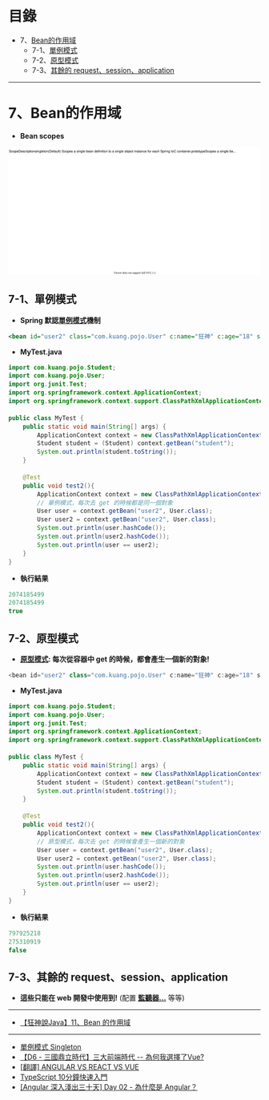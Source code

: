 <h1>目錄</h1>

- 7、[Bean的作用域](#s1)
  - 7-1、[單例模式](#s2)
  - 7-2、[原型模式](#s3)
  - 7-3、[其餘的 request、session、application](#s4)

---

# 7、Bean的作用域<span id="s1"/>

- **Bean scopes**

<img src="./image/16.dio.svg"/>

## 7-1、單例模式<span id="s2"/>

- **Spring 默認[單例模式](https://docs.spring.io/spring-framework/docs/current/reference/html/core.html#beans-factory-scopes-prototype)機制**

```xml
<bean id="user2" class="com.kuang.pojo.User" c:name="狂神" c:age="18" scope="singleton"/>
```

- **MyTest.java**

```java
import com.kuang.pojo.Student;
import com.kuang.pojo.User;
import org.junit.Test;
import org.springframework.context.ApplicationContext;
import org.springframework.context.support.ClassPathXmlApplicationContext;

public class MyTest {
    public static void main(String[] args) {
        ApplicationContext context = new ClassPathXmlApplicationContext("beans.xml");
        Student student = (Student) context.getBean("student");
        System.out.println(student.toString());
    }

    @Test
    public void test2(){
        ApplicationContext context = new ClassPathXmlApplicationContext("userBeans.xml");
        // 單例模式，每次去 get 的時候都是同一個對象
        User user = context.getBean("user2", User.class);
        User user2 = context.getBean("user2", User.class);
        System.out.println(user.hashCode());
        System.out.println(user2.hashCode());
        System.out.println(user == user2);
    }
}
```

- **執行結果**

```cs
2074185499
2074185499
true
```


## 7-2、原型模式<span id="s3"/>

- **[原型模式](https://docs.spring.io/spring-framework/docs/current/reference/html/core.html#beans-factory-scopes-prototype): 每次從容器中 get 的時候，都會產生一個新的對象!**

```cs
<bean id="user2" class="com.kuang.pojo.User" c:name="狂神" c:age="18" scope="prototype"/>
```

- **MyTest.java**

```java
import com.kuang.pojo.Student;
import com.kuang.pojo.User;
import org.junit.Test;
import org.springframework.context.ApplicationContext;
import org.springframework.context.support.ClassPathXmlApplicationContext;

public class MyTest {
    public static void main(String[] args) {
        ApplicationContext context = new ClassPathXmlApplicationContext("beans.xml");
        Student student = (Student) context.getBean("student");
        System.out.println(student.toString());
    }

    @Test
    public void test2(){
        ApplicationContext context = new ClassPathXmlApplicationContext("userBeans.xml");
        // 原型模式，每次去 get 的時候會產生一個新的對象
        User user = context.getBean("user2", User.class);
        User user2 = context.getBean("user2", User.class);
        System.out.println(user.hashCode());
        System.out.println(user2.hashCode());
        System.out.println(user == user2);
    }
}
```

- **執行結果**
  
```cs
797925218
275310919
false
```

## 7-3、其餘的 request、session、application<span id="s4"/>

- **這些只能在 web 開發中使用到!** (配置 **[監聽器...](https://docs.spring.io/spring-framework/docs/current/reference/html/core.html#beans-factory-scopes-other-web-configuration)** 等等)

---

- [【狂神說Java】11、Bean 的作用域](https://www.bilibili.com/video/BV1WE411d7Dv?p=11&spm_id_from=pageDriver)

---

- [單例模式 Singleton](https://skyyen999.gitbooks.io/-study-design-pattern-in-java/content/singleton.html)
- [【D6 - 三國鼎立時代】三大前端時代 -- 為何我選擇了Vue?](https://ithelp.ithome.com.tw/articles/10234520)
- [[翻譯] ANGULAR VS REACT VS VUE](https://terrylee7788.wordpress.com/2019/10/24/angular-vs-react-vs-vue/)
- [TypeScript 10分鐘快速入門](https://eddychang.me/typescript-quick-start-in-10-mins)
- [[Angular 深入淺出三十天] Day 02 - 為什麼是 Angular？](https://ithelp.ithome.com.tw/articles/10202827)